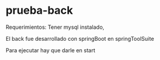 # prueba-back

Requerimientos:
Tener mysql instalado,

El back fue desarrollado con springBoot en springToolSuite

Para ejecutar hay que darle en start
